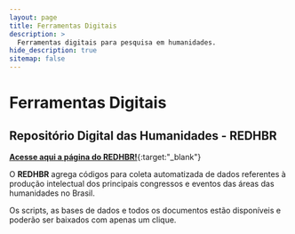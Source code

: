 ```yaml
---
layout: page
title: Ferramentas Digitais
description: >
  Ferramentas digitais para pesquisa em humanidades.
hide_description: true
sitemap: false
---
```


# Ferramentas Digitais

## **Repositório Digital das Humanidades - REDHBR**

[**Acesse aqui a página do REDHBR!**](https://labhdufba.github.io/redhbr/){:target:"_blank"}

O **REDHBR** agrega códigos para coleta automatizada de dados referentes à produção intelectual dos principais congressos e eventos das áreas das humanidades no Brasil. 

Os scripts, as bases de dados e todos os documentos estão disponíveis e poderão ser baixados com apenas um clique.
